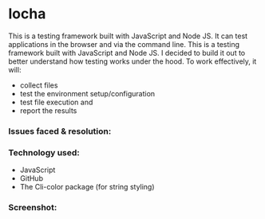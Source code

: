 # locha
 This is a testing framework built with JavaScript and Node JS. It can test applications in the browser and via the command line. 
 This is a testing framework built with JavaScript and Node JS. I decided to build it out to better understand how testing works under the hood. To work effectively, it will:
 - collect files
 - test the environment setup/configuration
 - test file execution and
 - report the results

<h3>Issues faced & resolution:</h3>
 

<h3>Technology used:</h3>

- JavaScript
- GitHub
- The Cli-color package (for string styling)



<h3>Screenshot:</h3>


